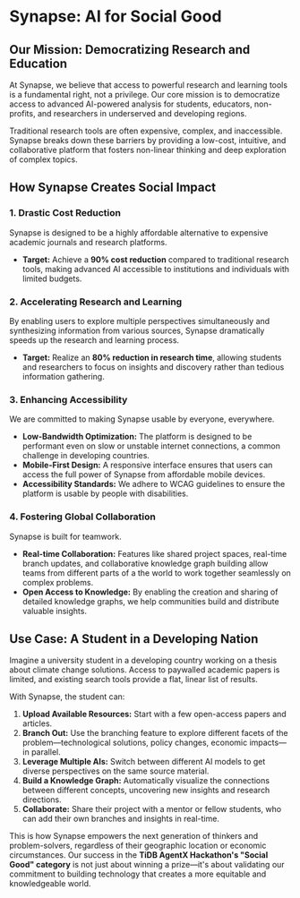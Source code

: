 # Synapse: AI for Social Good

## Our Mission: Democratizing Research and Education

At Synapse, we believe that access to powerful research and learning tools is a fundamental right, not a privilege. Our core mission is to democratize access to advanced AI-powered analysis for students, educators, non-profits, and researchers in underserved and developing regions.

Traditional research tools are often expensive, complex, and inaccessible. Synapse breaks down these barriers by providing a low-cost, intuitive, and collaborative platform that fosters non-linear thinking and deep exploration of complex topics.

## How Synapse Creates Social Impact

### 1. Drastic Cost Reduction
Synapse is designed to be a highly affordable alternative to expensive academic journals and research platforms.
- **Target:** Achieve a **90% cost reduction** compared to traditional research tools, making advanced AI accessible to institutions and individuals with limited budgets.

### 2. Accelerating Research and Learning
By enabling users to explore multiple perspectives simultaneously and synthesizing information from various sources, Synapse dramatically speeds up the research and learning process.
- **Target:** Realize an **80% reduction in research time**, allowing students and researchers to focus on insights and discovery rather than tedious information gathering.

### 3. Enhancing Accessibility
We are committed to making Synapse usable by everyone, everywhere.
- **Low-Bandwidth Optimization:** The platform is designed to be performant even on slow or unstable internet connections, a common challenge in developing countries.
- **Mobile-First Design:** A responsive interface ensures that users can access the full power of Synapse from affordable mobile devices.
- **Accessibility Standards:** We adhere to WCAG guidelines to ensure the platform is usable by people with disabilities.

### 4. Fostering Global Collaboration
Synapse is built for teamwork.
- **Real-time Collaboration:** Features like shared project spaces, real-time branch updates, and collaborative knowledge graph building allow teams from different parts of a the world to work together seamlessly on complex problems.
- **Open Access to Knowledge:** By enabling the creation and sharing of detailed knowledge graphs, we help communities build and distribute valuable insights.

## Use Case: A Student in a Developing Nation

Imagine a university student in a developing country working on a thesis about climate change solutions. Access to paywalled academic papers is limited, and existing search tools provide a flat, linear list of results.

With Synapse, the student can:
1.  **Upload Available Resources:** Start with a few open-access papers and articles.
2.  **Branch Out:** Use the branching feature to explore different facets of the problem—technological solutions, policy changes, economic impacts—in parallel.
3.  **Leverage Multiple AIs:** Switch between different AI models to get diverse perspectives on the same source material.
4.  **Build a Knowledge Graph:** Automatically visualize the connections between different concepts, uncovering new insights and research directions.
5.  **Collaborate:** Share their project with a mentor or fellow students, who can add their own branches and insights in real-time.

This is how Synapse empowers the next generation of thinkers and problem-solvers, regardless of their geographic location or economic circumstances. Our success in the **TiDB AgentX Hackathon's "Social Good" category** is not just about winning a prize—it's about validating our commitment to building technology that creates a more equitable and knowledgeable world.
